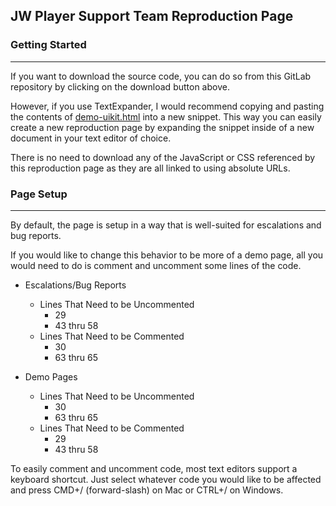 ## JW Player Support Team Reproduction Page
  
### Getting Started
***
If you want to download the source code, you can do so from this GitLab repository by clicking on the download button above.
  
However, if you use TextExpander, I would recommend copying and pasting the contents of [demo-uikit.html](https://gitlab.com/waxidiotic/jw-demo/blob/master/demo-uikit.html) into a new snippet. This way you can easily create a new reproduction page by expanding the snippet inside of a new document in your text editor of choice.
  
There is no need to download any of the JavaScript or CSS referenced by this reproduction page as they are all linked to using absolute URLs.
  
### Page Setup
***
By default, the page is setup in a way that is well-suited for escalations and bug reports.
  
If you would like to change this behavior to be more of a demo page, all you would need to do is comment and uncomment some lines of the code.
  
* Escalations/Bug Reports
	* Lines That Need to be Uncommented
		* 29
		* 43 thru 58
	* Lines That Need to be Commented
		* 30
		* 63 thru 65
  
* Demo Pages
	* Lines That Need to be Uncommented
		* 30
		* 63 thru 65
	* Lines That Need to be Commented
		* 29
		* 43 thru 58
  
To easily comment and uncomment code, most text editors support a keyboard shortcut. Just select whatever code you would like to be affected and press CMD+/ (forward-slash) on Mac or CTRL+/ on Windows.